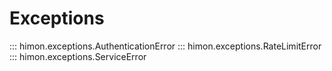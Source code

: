 # Exceptions

::: himon.exceptions.AuthenticationError
::: himon.exceptions.RateLimitError
::: himon.exceptions.ServiceError
